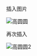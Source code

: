 插入图片

![高圆圆](https://raw.githubusercontent.com/HanChen1988/Image/master/gaoyuanyuan1.jpeg)



再次插入

![高圆圆2](/Users/hanchen/Desktop/gaoyuanyuan1.jpeg)